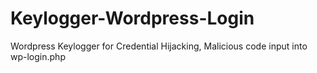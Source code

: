 # Keylogger-Wordpress-Login
Wordpress Keylogger for Credential Hijacking, Malicious code input into wp-login.php

